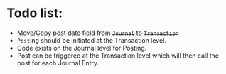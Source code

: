 # Todo list:

- ~~Move/Copy post date field from `Journal` to `Transaction`~~
- `Post`ing should be initiated at the Transaction level.
- Code exists on the Journal level for Posting.
- Post can be triggered at the Transaction level which will then call the post for each Journal Entry.